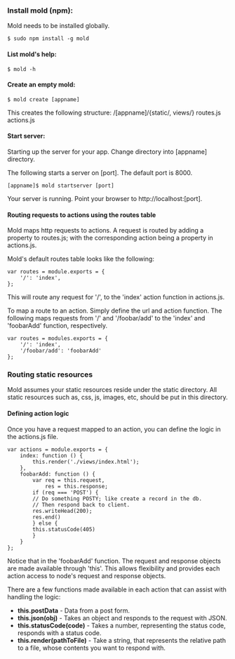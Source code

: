 ### Install mold (npm):
Mold needs to be installed globally.

```
$ sudo npm install -g mold
```

#### List mold's help:
```
$ mold -h
```

#### Create an empty mold:
```
$ mold create [appname]
```

This creates the following structure:
/[appname]/{static/, views/}
routes.js
actions.js

#### Start server:
Starting up the server for your app. Change directory into [appname] directory.

The following starts a server on [port]. The default port is 8000.
```
[appname]$ mold startserver [port]
```

Your server is running. Point your browser to http://localhost:[port].

#### Routing requests to actions using the routes table

Mold maps http requests to actions. A request is routed by adding a property to routes.js; with the corresponding action being a property in actions.js.


Mold's default routes table looks like the following:
```
var routes = module.exports = {
    '/': 'index',
};
```

This will route any request for '/', to the 'index' action function in actions.js.

To map a route to an action. Simply define the url and action function. The following maps requests from '/' and '/foobar/add' to the 'index' and 'foobarAdd' function, respectively.
```
var routes = modules.exports = {
    '/': 'index',
    '/foobar/add': 'foobarAdd'
};
```

### Routing static resources
Mold assumes your static resources reside under the static directory. All static resources such as, css, js, images, etc, should be put in this directory. 

#### Defining action logic
Once you have a request mapped to an action, you can define the logic in the actions.js file.
```
var actions = module.exports = {
    index: function () {
        this.render('./views/index.html');
    },
    foobarAdd: function () {
        var req = this.request,
            res = this.response;
        if (req === 'POST') {
	    // Do something POSTY; like create a record in the db.
	    // Then respond back to client.
	    res.writeHead(200);
	    res.end()
        } else {
	    this.statusCode(405)
        }
    }
};
```

Notice that in the 'foobarAdd' function. The request and response objects are made available through 'this'. This allows flexibility and provides each action access to node's request and response objects.

There are a few functions made available in each action that can assist with handling the logic:

* **this.postData** - Data from a post form.
* **this.json(obj)** - Takes an object and responds to the request with JSON.
* **this.statusCode(code)** - Takes a number, representing the status code, responds with a status code.
* **this.render(pathToFile)** - Take a string, that represents the relative path to a file, whose contents you want to respond with.
